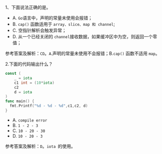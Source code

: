 1、下面说法正确的是。

- A. `Go`语言中，声明的常量未使用会报错；
- B. `cap()` 函数适用于 `array、slice、map 和 channel`;
- C. 空指针解析会触发异常；
- D. 从一个已经关闭的 `channel`接收数据，如果缓冲区中为空，则返回一个零值；

参考答案及解析：`CD`。`A`.声明的常量未使用不会报错；B.`cap()` 函数不适用 `map`。

2.下面的代码输出什么？

```go
const (
    _ = iota
    c1 int = (10*iota)
    c2
    d = iota
)
func main() {
  fmt.Printf("%d - %d - %d",c1,c2, d)
}
```

- A. `compile error`
- B. `1 - 2 - 3`
- C. `10 - 20 - 30`
- D. `10 - 20 - 3`

参考答案及解析：`D`。`iota `的使用。